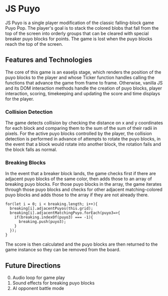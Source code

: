 # JS Puyo

JS Puyo is a single player modification of the classic falling-block game
Puyo Pop. The player's goal is to stack the colored blobs that fall from
the top of the screen into orderly groups that can be cleared with special
breaker puyo blocks for points. The game is lost when the puyo blocks reach the top
of the screen.

## Features and Technologies

The core of this game is an easeljs stage, which renders the position of
the puyo blocks to the player and whose Ticker function handles calling the
functions that advance the game from frame to frame. Otherwise, vanilla
JS and its DOM interaction methods handle the creation of puyo blocks, player
interaction, scoring, timekeeping and updating the score and time displays
for the player.

### Collision Detection

The game detects collision by checking the distance on x and y coordinates
for each block and comparing them to the sum of the sum of their radii in
pixels. For the active puyo blocks controlled by the player, the collision detection
is performed in advance of attempts to rotate the puyo blocks, in the event
that a block would rotate into another block, the rotation fails and the
block falls as normal.

### Breaking Blocks

In the event that a breaker block lands, the game checks first if there are
adjacent puyo blocks of the same color, then adds those to an array of breaking
puyo blocks. For those puyo blocks in the array, the game iterates through those puyo blocks
and checks for other adjacent matching-colored puyo blocks and adds those to the
array if they are not already there.

```JS
for(let i = 0; i < breaking.length; i++){
  breaking[i].adjacentPuyos(this.grid);
  breaking[i].adjacentMatchingPuyo.forEach(puyo3=>{
    if(breaking.indexOf(puyo3) === -1){
      breaking.push(puyo3);
    }
  });
}

```

The score is then calculated and the puyo blocks are then returned to the game
instance so they can be removed from the board.

## Future Directions

0. Audio loop for game play
0. Sound effects for breaking puyo blocks
0. AI opponent battle mode
